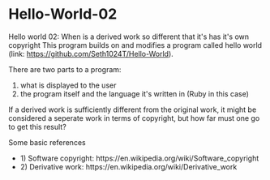 # Hello-World-02
Hello world 02: When is a derived work so different that it's has it's own copyright
This program builds on and modifies a program called hello world (link: https://github.com/Seth1024T/Hello-World).

There are two parts to a program:
1) what is displayed to the user
2) the program itself and the language it's written in (Ruby in this case)

If a derived work is sufficiently different from the original work, it might be considered a seperate work in terms of copyright, but how far must one go to get this result?

Some basic references

<ul>
<li>1) Software copyright: https://en.wikipedia.org/wiki/Software_copyright</li>
<li>2) Derivative work: https://en.wikipedia.org/wiki/Derivative_work</li>
</ul>
